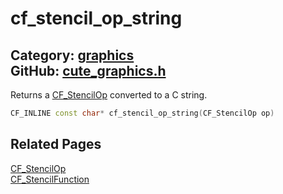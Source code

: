 [](../header.md ':include')

# cf_stencil_op_string

Category: [graphics](/api_reference?id=graphics)  
GitHub: [cute_graphics.h](https://github.com/RandyGaul/cute_framework/blob/master/include/cute_graphics.h)  
---

Returns a [CF_StencilOp](/graphics/cf_stencilop.md) converted to a C string.

```cpp
CF_INLINE const char* cf_stencil_op_string(CF_StencilOp op)
```

## Related Pages

[CF_StencilOp](/graphics/cf_stencilop.md)  
[CF_StencilFunction](/graphics/cf_stencilfunction.md)  
